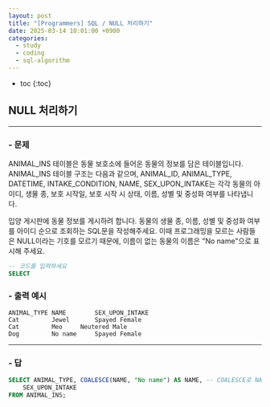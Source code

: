 ```yaml
---
layout: post
title: "[Programmers] SQL / NULL 처리하기"
date: 2025-03-14 10:01:00 +0900
categories: 
  - study
  - coding
  - sql-algorithm
---
```


* toc
{:toc}

## NULL 처리하기

---

### - 문제

ANIMAL_INS 테이블은 동물 보호소에 들어온 동물의 정보를 담은 테이블입니다. ANIMAL_INS 테이블 구조는 다음과 같으며, ANIMAL_ID, ANIMAL_TYPE, DATETIME, INTAKE_CONDITION, NAME, SEX_UPON_INTAKE는 각각 동물의 아이디, 생물 종, 보호 시작일, 보호 시작 시 상태, 이름, 성별 및 중성화 여부를 나타냅니다.

입양 게시판에 동물 정보를 게시하려 합니다. 동물의 생물 종, 이름, 성별 및 중성화 여부를 아이디 순으로 조회하는 SQL문을 작성해주세요. 이때 프로그래밍을 모르는 사람들은 NULL이라는 기호를 모르기 때문에, 이름이 없는 동물의 이름은 "No name"으로 표시해 주세요.

```sql
-- 코드를 입력하세요
SELECT
```

### - 출력 예시

```
ANIMAL_TYPE	NAME	    SEX_UPON_INTAKE
Cat	        Jewel	    Spayed Female
Cat	        Meo	    Neutered Male
Dog	        No name	    Spayed Female
```

<!-- >  -->

---

### - 답

```sql
SELECT ANIMAL_TYPE, COALESCE(NAME, "No name") AS NAME, -- COALESCE로 NAME의 값이 NULL 값이면 No name으로 대체
    SEX_UPON_INTAKE
FROM ANIMAL_INS;
```

<!--  -->
